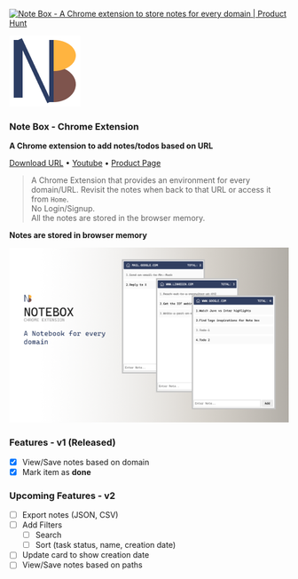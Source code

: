 <a href="https://www.producthunt.com/posts/note-box?utm_source=badge-featured&utm_medium=badge&utm_souce=badge-note-box" target="_blank"><img src="https://api.producthunt.com/widgets/embed-image/v1/featured.svg?post_id=285333&theme=light" alt="Note Box - A Chrome extension to store notes for every domain | Product Hunt" style="width: 250px; height: 54px;" width="250" height="54" /></a>

![Alt](app/icons/icon128.png)

### Note Box - Chrome Extension
**A Chrome extension to add notes/todos based on URL**

[Download URL](https://chrome.google.com/webstore/detail/note-box/mbbajjgefpenmkkhcnmmnoodlbcbfnmp) • [Youtube](https://youtu.be/fX3IKhiEz1s) • [Product Page](https://www.codedrops.tech/products/note-box)

> A Chrome Extension that provides an environment for every domain/URL. Revisit the notes when back to that URL or access it from `Home`.
<br/> No Login/Signup. <br/>All the notes are stored in the browser memory.

**Notes are stored in browser memory** 

![Alt](assets/Banner-600x400.png)

### Features - v1 (Released)
- [x] View/Save notes based on domain
- [x] Mark item as **done**

### Upcoming Features - v2
- [ ] Export notes (JSON, CSV)
- [ ] Add Filters
  - [ ] Search
  - [ ] Sort (task status, name, creation date)
- [ ] Update card to show creation date
- [ ] View/Save notes based on paths
